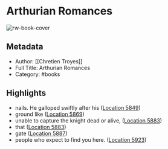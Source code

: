 # Arthurian Romances

![rw-book-cover](https://m.media-amazon.com/images/I/71pLYv3EiqL._SY160.jpg)

## Metadata
- Author: [[Chretien Troyes]]
- Full Title: Arthurian Romances
- Category: #books

## Highlights
- nails. He galloped swiftly after his ([Location 5849](https://readwise.io/to_kindle?action=open&asin=B002RI9KJK&location=5849))
- ground like ([Location 5869](https://readwise.io/to_kindle?action=open&asin=B002RI9KJK&location=5869))
- unable to capture the knight dead or alive, ([Location 5883](https://readwise.io/to_kindle?action=open&asin=B002RI9KJK&location=5883))
- that ([Location 5883](https://readwise.io/to_kindle?action=open&asin=B002RI9KJK&location=5883))
- gate ([Location 5887](https://readwise.io/to_kindle?action=open&asin=B002RI9KJK&location=5887))
- people who expect to find you here. ([Location 5923](https://readwise.io/to_kindle?action=open&asin=B002RI9KJK&location=5923))
